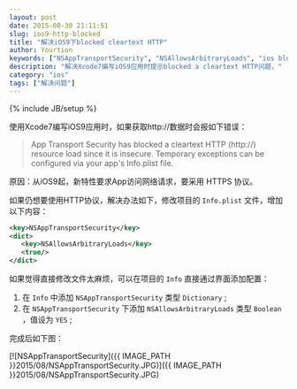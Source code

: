 ```yaml
---
layout: post
date: 2015-08-30 21:11:51
slug: ios9-http-blocked
title: "解决iOS9下blocked cleartext HTTP"
author: Yourtion
keywords: ["NSAppTransportSecurity", "NSAllowsArbitraryLoads", "ios blocked cleartext"]
description: "解决Xcode7编写iOS9应用时提示blocked a cleartext HTTP问题，"
category: "ios"
tags: ["解决问题"]
---
```

{% include JB/setup %}


使用Xcode7编写iOS9应用时，如果获取http://数据时会报如下错误：

> App Transport Security has blocked a cleartext HTTP (http://) resource load since it is insecure. Temporary exceptions can be configured via your app's Info.plist file.

原因：从iOS9起，新特性要求App访问网络请求，要采用 HTTPS 协议。 

如果仍想要使用HTTP协议，解决办法如下，修改项目的 `Info.plist` 文件，增加以下内容：

```xml
<key>NSAppTransportSecurity</key>
<dict>
   <key>NSAllowsArbitraryLoads</key>
   <true/>
</dict>
```

如果觉得直接修改文件太麻烦，可以在项目的 `Info` 直接通过界面添加配置：

1. 在 `Info` 中添加 `NSAppTransportSecurity` 类型 `Dictionary` ;
2. 在 `NSAppTransportSecurity` 下添加 `NSAllowsArbitraryLoads` 类型 `Boolean` ，值设为 `YES` ;

完成后如下图：

[![NSAppTransportSecurity]({{ IMAGE_PATH }}2015/08/NSAppTransportSecurity.JPG)]({{ IMAGE_PATH }}2015/08/NSAppTransportSecurity.JPG)

